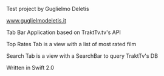 Test project by Guglielmo Deletis

www.guglielmodeletis.it

Tab Bar Application based on TraktTv.tv's API

Top Rates Tab is a view with a list of most rated film

Search Tab is a view with a SearchBar to query TraktTv's DB

Written in Swift 2.0
